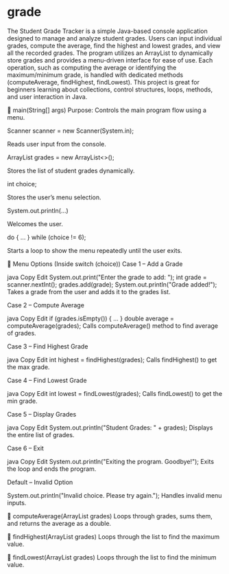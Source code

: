 # grade

The Student Grade Tracker is a simple Java-based console application designed to manage and analyze student grades. Users can input individual grades, compute the average, find the highest and lowest grades, and view all the recorded grades. The program utilizes an ArrayList to dynamically store grades and provides a menu-driven interface for ease of use. Each operation, such as computing the average or identifying the maximum/minimum grade, is handled with dedicated methods (computeAverage, findHighest, findLowest). This project is great for beginners learning about collections, control structures, loops, methods, and user interaction in Java.

🔹 main(String[] args)
Purpose: Controls the main program flow using a menu.

Scanner scanner = new Scanner(System.in);

Reads user input from the console.

ArrayList<Integer> grades = new ArrayList<>();

Stores the list of student grades dynamically.

int choice;

Stores the user’s menu selection.

System.out.println(...)

Welcomes the user.

do { ... } while (choice != 6);

Starts a loop to show the menu repeatedly until the user exits.

🔹 Menu Options (Inside switch (choice))
Case 1 – Add a Grade

java
Copy
Edit
System.out.print("Enter the grade to add: ");
int grade = scanner.nextInt();
grades.add(grade);
System.out.println("Grade added!");
Takes a grade from the user and adds it to the grades list.

Case 2 – Compute Average

java
Copy
Edit
if (grades.isEmpty()) { ... }
double average = computeAverage(grades);
Calls computeAverage() method to find average of grades.

Case 3 – Find Highest Grade

java
Copy
Edit
int highest = findHighest(grades);
Calls findHighest() to get the max grade.

Case 4 – Find Lowest Grade

java
Copy
Edit
int lowest = findLowest(grades);
Calls findLowest() to get the min grade.

Case 5 – Display Grades

java
Copy
Edit
System.out.println("Student Grades: " + grades);
Displays the entire list of grades.

Case 6 – Exit

java
Copy
Edit
System.out.println("Exiting the program. Goodbye!");
Exits the loop and ends the program.

Default – Invalid Option


System.out.println("Invalid choice. Please try again.");
Handles invalid menu inputs.

🔹 computeAverage(ArrayList<Integer> grades)
Loops through grades, sums them, and returns the average as a double.

🔹 findHighest(ArrayList<Integer> grades)
Loops through the list to find the maximum value.

🔹 findLowest(ArrayList<Integer> grades)
Loops through the list to find the minimum value.

